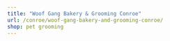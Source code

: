 ```yaml
---
title: "Woof Gang Bakery & Grooming Conroe"
url: /conroe/woof-gang-bakery-and-grooming-conroe/
shop: pet grooming
---
```

